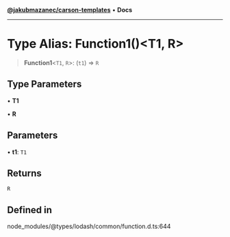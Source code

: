 [**@jakubmazanec/carson-templates**](../../../README.md) • **Docs**

---

# Type Alias: Function1()\<T1, R\>

> **Function1**\<`T1`, `R`\>: (`t1`) => `R`

## Type Parameters

• **T1**

• **R**

## Parameters

• **t1**: `T1`

## Returns

`R`

## Defined in

node_modules/@types/lodash/common/function.d.ts:644
